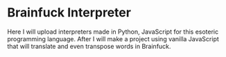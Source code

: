 # Brainfuck Interpreter

Here I will upload interpreters made in Python, JavaScript for this esoteric programming language. After I will make a project using vanilla JavaScript that will translate and even transpose words in Brainfuck.
